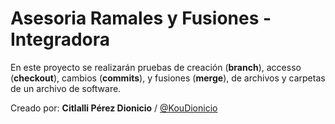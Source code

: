 # Asesoria Ramales y Fusiones - Integradora 

En este proyecto se realizarán pruebas de creación (**branch**), accesso (**checkout**), cambios (**commits**), y fusiones (**merge**), de archivos y carpetas de un archivo de software.

Creado por: **Citlalli Pérez Dionicio** / [@KouDionicio](https://github.com/KouDionicio)